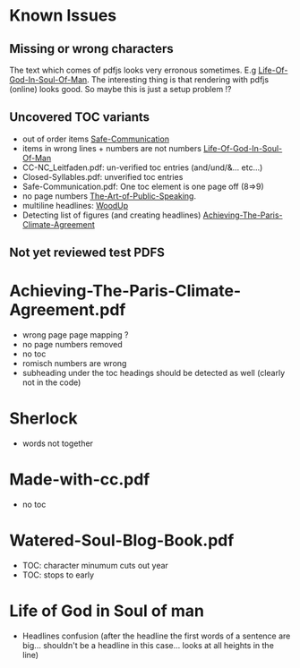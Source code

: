# Known Issues

## Missing or wrong characters

The text which comes of pdfjs looks very erronous sometimes. E.g [Life-Of-God-In-Soul-Of-Man](examples/Life-Of-God-In-Soul-Of-Man.pdf).
The interesting thing is that rendering with pdfjs (online) looks good. So maybe this is just a setup problem !?

## Uncovered TOC variants

- out of order items [Safe-Communication](examples/Safe-Communication.pdf)
- items in wrong lines + numbers are not numbers [Life-Of-God-In-Soul-Of-Man](examples/Life-Of-God-In-Soul-Of-Man.pdf)
- CC-NC_Leitfaden.pdf: un-verified toc entries (and/und/&... etc...)
- Closed-Syllables.pdf: unverified toc entries
- Safe-Communication.pdf: One toc element is one page off (8=>9)
- no page numbers [The-Art-of-Public-Speaking](examples/The-Art-of-Public-Speaking.pdf).
- multiline headlines: [WoodUp](examples/WoodUp.pdf)
- Detecting list of figures (and creating headlines) [Achieving-The-Paris-Climate-Agreement](Achieving-The-Paris-Climate-Agreement.pdf)

## Not yet reviewed test PDFS

# Achieving-The-Paris-Climate-Agreement.pdf

- wrong page page mapping ?
- no page numbers removed
- no toc
- romisch numbers are wrong
- subheading under the toc headings should be detected as well (clearly not in the code)

# Sherlock

- words not together

# Made-with-cc.pdf

- no toc

# Watered-Soul-Blog-Book.pdf

- TOC: character minumum cuts out year
- TOC: stops to early

# Life of God in Soul of man

- Headlines confusion (after the headline the first words of a sentence are big... shouldn't be a headline in this case... looks at all heights in the line)
